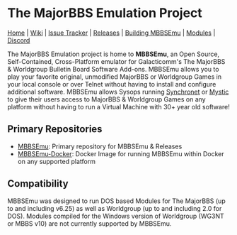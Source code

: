 # The MajorBBS Emulation Project
[Home](https://www.mbbsemu.com) | [Wiki](https://wiki.mbbsemu.com) | [Issue Tracker](https://github.com/mbbsemu/MBBSEmu/issues) | [Releases](https://github.com/mbbsemu/MBBSEmu/releases) | [Building MBBSEmu](./documents/development-tips.md) | [Modules](https://www.mbbsemu.com/Modules) | [Discord](https://discord.gg/BgjxMD5)

The MajorBBS Emulation project is home to **MBBSEmu**, an Open Source, Self-Contained, Cross-Platform emulator for Galacticomm's The MajorBBS & Worldgroup 
Bulletin Board Software Add-ons. MBBSEmu allows you to play your favorite original, unmodified MajorBBS or Worldgroup Games in your local console or over 
Telnet without having to install and configure additional software. MBBSEmu allows Sysops running 
[Synchronet](https://www.synchro.net/ "Synchronet BBS Software") or [Mystic](http://www.mysticbbs.com/ "Mystic BBS Software") to give their users access 
to MajorBBS & Worldgroup Games on any platform without having to run a Virtual Machine with 30+ year old software!

## Primary Repositories
* [MBBSEmu](https://github.com/mbbsemu/MBBSEmu "MBBSEmu"): Primary repository for MBBSEmu & Releases
* [MBBSEmu-Docker](https://github.com/mbbsemu/mbbsemu-docker "MBBSEmu Docker"): Docker Image for running MBBSEmu within Docker on any supported platform

## Compatibility
MBBSEmu was designed to run DOS based Modules for The MajorBBS (up to and including v6.25) as well as Worldgroup (up to and including 2.0 for DOS). Modules
compiled for the Windows version of Worldgroup (WG3NT or MBBS v10) are not currently supported by MBBSEmu.
